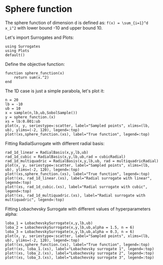 # Sphere function

The sphere function of dimension d is defined as:
``f(x) = \sum_{i=1}^d x_i^2``
with lower bound -10 and upper bound 10.

Let's import Surrogates and Plots:
```@example sphere_function
using Surrogates
using Plots
default()
```

Define the objective function:
```@example sphere_function
function sphere_function(x)
    return sum(x.^2)
end
```

The 1D case is just a simple parabola, let's plot it:
```@example sphere_function
n = 20
lb = -10
ub = 10
x = sample(n,lb,ub,SobolSample())
y = sphere_function.(x)
xs = lb:0.001:ub
plot(x, y, seriestype=:scatter, label="Sampled points", xlims=(lb, ub), ylims=(-2, 120), legend=:top)
plot!(xs,sphere_function.(xs), label="True function", legend=:top)
```

Fitting RadialSurrogate with different radial basis:
```@example sphere_function
rad_1d_linear = RadialBasis(x,y,lb,ub)
rad_1d_cubic = RadialBasis(x,y,lb,ub,rad = cubicRadial)
rad_1d_multiquadric = RadialBasis(x,y,lb,ub, rad = multiquadricRadial)
plot(x, y, seriestype=:scatter, label="Sampled points", xlims=(lb, ub), ylims=(-2, 120), legend=:top)
plot!(xs,sphere_function.(xs), label="True function", legend=:top)
plot!(xs, rad_1d_linear.(xs), label="Radial surrogate with linear", legend=:top)
plot!(xs, rad_1d_cubic.(xs), label="Radial surrogate with cubic", legend=:top)
plot!(xs, rad_1d_multiquadric.(xs), label="Radial surrogate with multiquadric", legend=:top)
```

Fitting Lobachevsky Surrogate with different values of hyperparameters alpha:
```@example sphere_function
loba_1 = LobachevskySurrogate(x,y,lb,ub)
loba_2 = LobachevskySurrogate(x,y,lb,ub,alpha = 1.5, n = 6)
loba_3 = LobachevskySurrogate(x,y,lb,ub,alpha = 0.3, n = 6)
plot(x, y, seriestype=:scatter, label="Sampled points", xlims=(lb, ub), ylims=(-2, 120), legend=:top)
plot!(xs,sphere_function.(xs), label="True function", legend=:top)
plot!(xs, loba_1.(xs), label="Lobachevsky surrogate 1", legend=:top)
plot!(xs, loba_2.(xs), label="Lobachevsky surrogate 2", legend=:top)
plot!(xs, loba_3.(xs), label="Lobachevsky surrogate 3", legend=:top)
```
